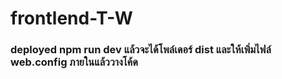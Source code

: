 # frontlend-T-W

### deployed npm run dev แล้วจะได้โพล์เดอร์ dist และให้เพิ่มไฟล์ web.config ภายในแล้ววางโค้ด

<?xml version="1.0" encoding="utf-8"?>
<configuration>
  <system.webServer>
    <rewrite>
      <rules>
        <!-- กฎนี้จะทำให้ IIS เปลี่ยนเส้นทางไปที่ index.html ถ้าไม่มีไฟล์ที่ร้องขอ -->
        <rule name="React SPA" stopProcessing="true">
          <match url=".*" />
          <conditions>
            <add input="{REQUEST_FILENAME}" matchType="IsFile" negate="true" />
            <add input="{REQUEST_FILENAME}" matchType="IsDirectory" negate="true" />
          </conditions>
          <action type="Rewrite" url="/index.html" />
        </rule>
      </rules>
    </rewrite>
  </system.webServer>
</configuration>
